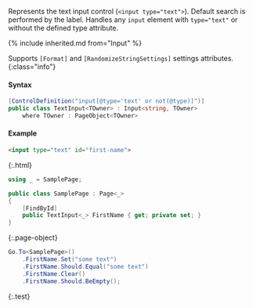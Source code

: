 Represents the text input control (`<input type="text">`).
Default search is performed by the label.
Handles any `input` element with `type="text"` or without the defined type attribute.

{% include inherited.md from="Input" %}

Supports `[Format]` and `[RandomizeStringSettings]` settings attributes.
{:class="info"}

#### Syntax

```cs
[ControlDefinition("input[@type='text' or not(@type)]")]
public class TextInput<TOwner> : Input<string, TOwner>
    where TOwner : PageObject<TOwner>
```

#### Example

```html
<input type="text" id="first-name">
```
{:.html}

```cs
using _ = SamplePage;

public class SamplePage : Page<_>
{
    [FindById]
    public TextInput<_> FirstName { get; private set; }
}
```
{:.page-object}

```cs
Go.To<SamplePage>()
    .FirstName.Set("some text")
    .FirstName.Should.Equal("some text")
    .FirstName.Clear()
    .FirstName.Should.BeEmpty();
```
{:.test}